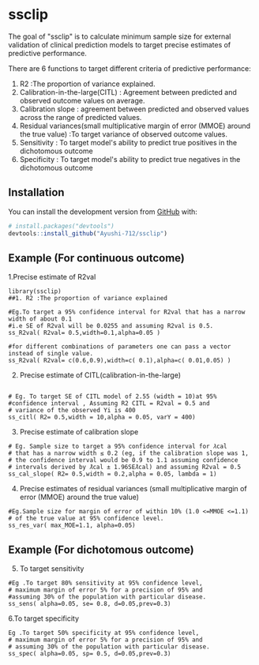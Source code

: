 
# ssclip

<!-- badges: start -->
<!-- badges: end -->

The goal of "ssclip" is to calculate minimum sample size for external validation of clinical prediction models to target precise estimates of predictive performance.

There are 6 functions to target different criteria of predictive performance:

 1. R2 :The proportion of variance explained.
 2. Calibration-in-the-large(CITL) :  Agreement between predicted and observed outcome values on average.
 3. Calibration slope : agreement between predicted and observed values across the range of predicted values.
 4. Residual variances(small multiplicative margin of error (MMOE) around the true value) :To target variance of observed outcome values.
 5. Sensitivity : To target model's ability to predict true positives in the dichotomous outcome
 6. Specificity : To target model's ability to predict true negatives in the dichotomous outcome

## Installation

You can install the development version from [GitHub](https://github.com/) with:

``` r
# install.packages("devtools")
devtools::install_github("Ayushi-712/ssclip")
```
## Example (For continuous outcome)
1.Precise estimate of R2val

```{r example }
library(ssclip)
##1. R2 :The proportion of variance explained

#Eg.To target a 95% confidence interval for R2val that has a narrow width of about 0.1
#i.e SE of R2val will be 0.0255 and assuming R2val is 0.5.
ss_R2val( R2val= 0.5,width=0.1,alpha=0.05 )

#for different combinations of parameters one can pass a vector instead of single value.
ss_R2val( R2val= c(0.6,0.9),width=c( 0.1),alpha=c( 0.01,0.05) )

```
2.  Precise estimate of CITL(calibration-in-the-large)

```{r example }

# Eg. To target SE of CITL model of 2.55 (width = 10)at 95%
#confidence interval , Assuming R2 CITL = R2val = 0.5 and
# variance of the observed Yi is 400
ss_citl( R2= 0.5,width = 10,alpha = 0.05, varY = 400)

```
3. Precise estimate of calibration slope

```
# Eg. Sample size to target a 95% confidence interval for 𝜆cal
# that has a narrow width ≤ 0.2 (eg, if the calibration slope was 1,
# the confidence interval would be 0.9 to 1.1 assuming confidence
# intervals derived by 𝜆̂cal ± 1.96SE𝜆̂cal) and assuming R2val = 0.5
ss_cal_slope( R2= 0.5,width = 0.2,alpha = 0.05, lambda = 1)

```
4. Precise estimates of residual variances (small multiplicative margin of error (MMOE) around the true value)
```
#Eg.Sample size for margin of error of within 10% (1.0 <=MMOE <=1.1)
# of the true value at 95% confidence level.
ss_res_var( max_MOE=1.1, alpha=0.05)
```
## Example (For dichotomous outcome)
5. To target sensitivity

```
#Eg .To target 80% sensitivity at 95% confidence level,
# maximum margin of error 5% for a precision of 95% and
#assuming 30% of the population with particular disease.
ss_sens( alpha=0.05, se= 0.8, d=0.05,prev=0.3)

```
6.To target specificity

```
Eg .To target 50% specificity at 95% confidence level,
# maximum margin of error 5% for a precision of 95% and
# assuming 30% of the population with particular disease.
ss_spec( alpha=0.05, sp= 0.5, d=0.05,prev=0.3)

```

